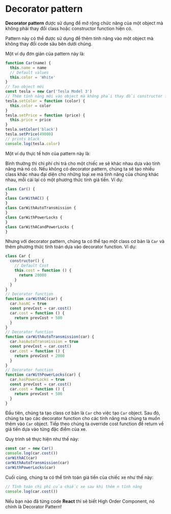 # Decorator pattern

**Decorator pattern** được sử dụng để mở rộng chức năng của một object mà không phải thay đổi class hoặc constructor function hiện có.

Pattern này có thể được sử dụng để thêm tính năng vào một object mà không thay đổi code sâu bên dưới chúng.

Một ví dụ đơn giản của pattern này là:

```js
function Car(name) {
  this.name = name
  // Default values
  this.color = 'White'
}
// Tạo object mới
const tesla = new Car('Tesla Model 3')
// Thêm tính năng mới vào object mà không phải thay đổi constructor function
tesla.setColor = function (color) {
  this.color = color
}
tesla.setPrice = function (price) {
  this.price = price
}
tesla.setColor('black')
tesla.setPrice(49000)
// prints black
console.log(tesla.color)
```

Một ví dụ thực tế hơn của pattern này là:

Bình thường thì chi phí chi trả cho một chiếc xe sẽ khác nhau dựa vào tính năng mà nó có. Nếu không có decorator pattern, chúng ta sẽ tạo nhiều class khác nhau đại diện cho những loại xe mà tính năng của chúng khác nhau, mỗi cái lại có một phương thức tính giá tiền. Ví dụ:

```js
class Car() {
}
class CarWithAC() {
}
class CarWithAutoTransmission {
}
class CarWithPowerLocks {
}
class CarWithACandPowerLocks {
}
```

Nhưng với decorator pattern, chúng ta có thể tạo một class cơ bản là `Car` và thêm phương thức tính toán dựa vào decorator function. Ví dụ:

```js
class Car {
  constructor() {
    // Default Cost
    this.cost = function () {
      return 20000
    }
  }
}
// Decorator function
function carWithAC(car) {
  car.hasAC = true
  const prevCost = car.cost()
  car.cost = function () {
    return prevCost + 500
  }
}
// Decorator function
function carWithAutoTransmission(car) {
  car.hasAutoTransmission = true
  const prevCost = car.cost()
  car.cost = function () {
    return prevCost + 2000
  }
}
// Decorator function
function carWithPowerLocks(car) {
  car.hasPowerLocks = true
  const prevCost = car.cost()
  car.cost = function () {
    return prevCost + 500
  }
}
```

Đầu tiên, chúng ta tạo class cơ bản là `Car` cho việc tạo `Car` object. Sau đó, chúng ta tạo các decorator function cho các tính năng mà chúng ta muốn thêm vào `Car` object. Tiếp theo chúng ta override cost function để return về giá tiền dựa vào từng đặc điểm của xe.

Quy trình sẽ thực hiện như thế này:

```js
const car = new Car()
console.log(car.cost())
carWithAC(car)
carWithAutoTransmission(car)
carWithPowerLocks(car)
```

Cuối cùng, chúng ta có thể tính toán giá tiền của chiếc xe như thế này:

```js
// Tính toán chi phí của chiếc xe sau khi thêm n tính năng
console.log(car.cost())
```

Nếu bạn nào đã từng code **React** thì sẽ biết High Order Component, nó chính là Decorator Pattern!
